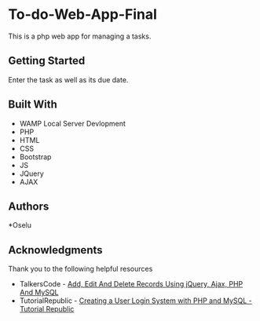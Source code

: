 # To-do-Web-App-Final

This is a php web app for managing a tasks.
## Getting Started
Enter the task as well as its due date. 
## Built With
* WAMP Local Server Devlopment
* PHP
* HTML
* CSS
* Bootstrap
* JS
* JQuery
* AJAX
## Authors
*Oselu 
## Acknowledgments
Thank you to the following helpful resources
* TalkersCode - [Add, Edit And Delete Records Using jQuery, Ajax, PHP And MySQL](http://talkerscode.com/webtricks/add-edit-and-delete-records-using-jquery-ajax-php-and-mysql.php)
* TutorialRepublic - [Creating a User Login System with PHP and MySQL - Tutorial Republic](https://www.tutorialrepublic.com/php-tutorial/php-mysql-login-system.php)